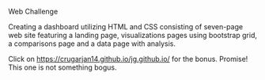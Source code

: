 Web Challenge

Creating a dashboard utilizing HTML and CSS consisting of seven-page web site featuring a landing page, visualizations pages using bootstrap grid, a comparisons page and a data page with analysis.

Click on https://crugarjan14.github.io/jg.github.io/ for the bonus.
Promise! This one is not something bogus.
